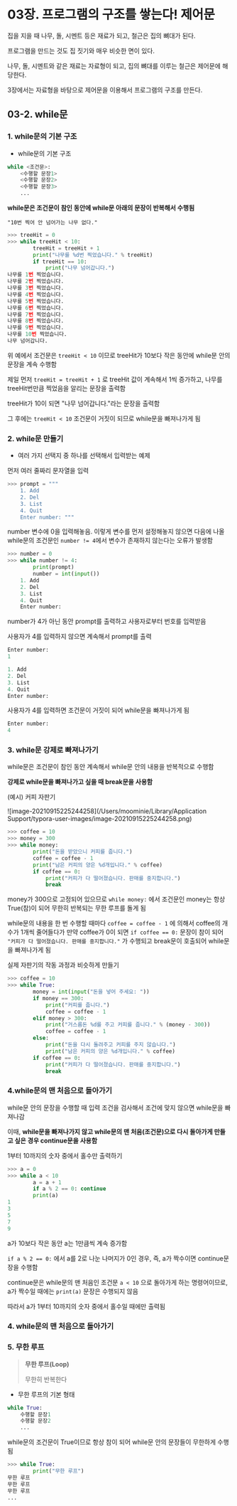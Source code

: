 # 03장. 프로그램의 구조를 쌓는다! 제어문

집을 지을 때 나무, 돌, 시멘트 등은 재료가 되고, 철근은 집의 뼈대가 된다.

프로그램을 만드는 것도 집 짓기와 매우 비슷한 면이 있다.

나무, 돌, 시멘트와 같은 재료는 자료형이 되고, 집의 뼈대를 이루는 철근은 제어문에 해당한다.

3장에서는 자료형을 바탕으로 제어문을 이용해서 프로그램의 구조를 만든다.





## 03-2. while문

### 1. while문의 기본 구조

- while문의 기본 구조

```python
while <조건문>:
    <수행할 문장1>
    <수행할 문장2>
    <수행할 문장3>
    ...
```

**while문은 조건문이 참인 동안에 while문 아래의 문장이 반복해서 수행됨**





`"10번 찍어 안 넘어가는 나무 없다."`

```python
>>> treeHit = 0
>>> while treeHit < 10:
        treeHit = treeHit + 1
        print("나무를 %d번 찍었습니다." % treeHit)
        if treeHit == 10:
            print("나무 넘어갑니다.")
나무를 1번 찍었습니다.
나무를 2번 찍었습니다.
나무를 3번 찍었습니다.
나무를 4번 찍었습니다.
나무를 5번 찍었습니다.
나무를 6번 찍었습니다.
나무를 7번 찍었습니다.
나무를 8번 찍었습니다.
나무를 9번 찍었습니다.
나무를 10번 찍었습니다.
나무 넘어갑니다.            
```

위 예에서 조건문은 `treeHit < 10` 이므로 treeHit가 10보다 작은 동안에 while문 안의 문장을 계속 수행함

제일 먼저 `treeHit = treeHit + 1` 로 treeHit 값이 계속해서 1씩 증가하고, 나무를 treeHit번만큼 찍었음을 알리는 문장을 출력함

treeHit가 10이 되면 "나무 넘어갑니다."라는 문장을 출력함

그 후에는 `treeHit < 10` 조건문이 거짓이 되므로 while문을 빠져나가게 됨







### 2. while문 만들기

- 여러 가지 선택지 중 하나를 선택해서 입력받는 예제

먼저 여러 줄짜리 문자열을 입력

```python
>>> prompt = """
    1. Add
    2. Del
    3. List
    4. Quit
    Enter number: """
```

number 변수에 0을 입력해놓음. 이렇게 변수를 먼저 설정해놓지 않으면 다음에 나올 while문의 조건문인 `number != 4`에서 변수가 존재하지 않는다는 오류가 발생함

```python
>>> number = 0
>>> while number != 4:
        print(prompt)
        number = int(input())
    1. Add
    2. Del
    3. List
    4. Quit
    Enter number:       
```

number가 4가 아닌 동안 prompt를 출력하고 사용자로부터 번호를 입력받음

사용자가 4를 입력하지 않으면 계속해서 prompt를 출력

```python
Enter number: 
1

1. Add
2. Del
3. List
4. Quit
Enter number: 
```

사용자가 4를 입력하면 조건문이 거짓이 되어 while문을 빠져나가게 됨

```python
Enter number: 
4
```







### 3. while문 강제로 빠져나가기

while문은 조건문이 참인 동안 계속해서 while문 안의 내용을 반복적으로 수행함

**강제로 while문을 빠져나가고 싶을 때 break문을 사용함**





(예시) 커피 자판기

![image-20210915225244258](/Users/moominie/Library/Application Support/typora-user-images/image-20210915225244258.png)

```python
>>> coffee = 10
>>> money = 300
>>> while money:
        print("돈을 받았으니 커피를 줍니다.")
        coffee = coffee - 1
        print("남은 커피의 양은 %d개입니다." % coffee)
        if coffee == 0:
            print("커피가 다 떨어졌습니다. 판매를 중지합니다.")
            break
```

money가 300으로 고정되어 있으므로 `while money:` 에서 조건문인 money는 항상 True(참)이 되어 무한히 반복되는 무한 루프를 돌게 됨

while문의 내용을 한 번 수행할 때마다 `coffee = coffee - 1` 에 의해서 coffee의 개수가 1개씩 줄어들다가 만약 coffee가 0이 되면 `if coffee == 0:` 문장이 참이 되어 `"커피가 다 떨어졌습니다. 판매를 중지합니다."` 가 수행되고 break문이 호출되어 while문을 빠져나가게 됨





실제 자판기의 작동 과정과 비슷하게 만들기

```python
>>> coffee = 10
>>> while True:
        money = int(input("돈을 넣어 주세요: "))
        if money == 300:
            print("커피를 줍니다.")
            coffee = coffee - 1
        elif money > 300:
            print("거스름돈 %d를 주고 커피를 줍니다." % (money - 300))
            coffee = coffee - 1
        else:
            print("돈을 다시 돌려주고 커피를 주지 않습니다.")
            print("남은 커피의 양은 %d개입니다." % coffee)
        if coffee == 0:
            print("커피가 다 떨어졌습니다. 판매를 중지합니다.")
            break
```







### 4.while문의 맨 처음으로 돌아가기

while문 안의 문장을 수행할 때 입력 조건을 검사해서 조건에 맞지 않으면 while문을 빠져나감

이때, **while문을 빠져나가지 않고 while문의 맨 처음(조건문)으로 다시 돌아가게 만들고 싶은 경우 continue문을 사용함**





1부터 10까지의 숫자 중에서 홀수만 출력하기

```python
>>> a = 0
>>> while a < 10
        a = a + 1
        if a % 2 == 0: continue
        print(a)
1
3
5
7
9        
```

a가 10보다 작은 동안 a는 1만큼씩 계속 증가함

`if a % 2 == 0:` 에서 a를 2로 나눈 나머지가 0인 경우, 즉, a가 짝수이면 continue문장을 수행함

continue문은 while문의 맨 처음인 조건문 `a < 10` 으로 돌아가게 하는 명령어이므로, a가 짝수일 때에는 `print(a)` 문장은 수행되지 않음

따라서 a가 1부터 10까지의 숫자 중에서 홀수일 때에만 출력됨







### 4. while문의 맨 처음으로 돌아가기

### 5. 무한 루프

> **무한 루프(Loop)**
>
> 무한히 반복한다





- 무한 루프의 기본 형태

```python
while True:
    수행할 문장1
    수행할 문장2
    ...
```

while문의 조건문이 True이므로 항상 참이 되어 while문 안의 문장들이 무한하게 수행됨





```python
>>> while True:
        print("무한 루프")
무한 루프
무한 루프
무한 루프
...
```

